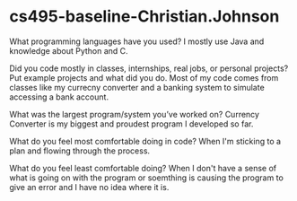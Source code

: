 # cs495-baseline-Christian.Johnson

What programming languages have you used?
I mostly use Java and knowledge about Python and C. 

Did you code mostly in classes, internships, real jobs, or personal projects? Put example projects and what did you do.
Most of my code comes from classes like my currecny converter and a banking system to simulate accessing a bank account. 

What was the largest program/system you’ve worked on?
Currency Converter is my biggest and proudest program I developed so far. 

What do you feel most comfortable doing in code?
When I'm sticking to a plan and flowing through the process. 

What do you feel least comfortable doing?
When I don't have a sense of what is going on with the program or soemthing is causing the 
program to give an error and I have no idea where it is. 
